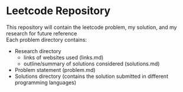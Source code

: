 # Leetcode Repository

This repository will contain the leetcode problem, my solution, and my research for future reference  
Each problem directory contains:
- Research directory
    - links of websites used (links.md)
    - outline/summary of solutions considered (solutions.md)
- Problem statement (problem.md)
- Solutions directory (contains the solution submitted in different programming languages)